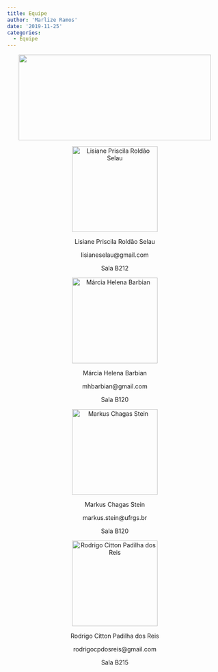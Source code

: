 ```yaml
---
title: Equipe
author: 'Marlize Ramos'
date: '2019-11-25'
categories:
  - Equipe
---
```


<p style="text-align: center;"><img src="/./equipe_files/instituto.png" alt="" width="450px" height="200px"/></p>


<p style="text-align: center;"><img src="/./equipe_files/lisiane.jpg" alt="Lisiane Priscila Roldão Selau" width="200px" height="200px"/></p>

<p style="text-align: center;">Lisiane Priscila Roldão Selau</p>
<p style="text-align: center;">lisianeselau@gmail.com</p>
<p style="text-align: center;">Sala B212</p>

<p style="text-align: center;"><img src="/./equipe_files/marcia.jpg" alt="Márcia Helena Barbian" width="200px" height="200px"/></p>

<p style="text-align: center;">Márcia Helena Barbian</p>
<p style="text-align: center;">mhbarbian@gmail.com</p>
<p style="text-align: center;">Sala B120</p>

<p style="text-align: center;"><img src="/./equipe_files/markus.jpg" alt="Markus Chagas Stein" width="200px" height="200px"/></p>

<p style="text-align: center;">Markus Chagas Stein</p>
<p style="text-align: center;">markus.stein@ufrgs.br</p>
<p style="text-align: center;">Sala B120</p>

<p style="text-align: center;"><img src="/./equipe_files/rodrigo.jpg" alt="Rodrigo Citton Padilha dos Reis" width="200px" height="200px"/></p>

<p style="text-align: center;">Rodrigo Citton Padilha dos Reis</p>
<p style="text-align: center;">rodrigocpdosreis@gmail.com</p>
<p style="text-align: center;">Sala B215</p>



